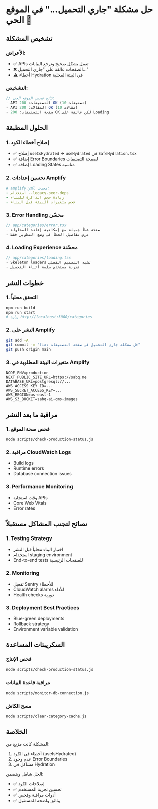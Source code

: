 # حل مشكلة "جاري التحميل..." في الموقع الحي 🚨

## تشخيص المشكلة

### الأعراض:
- ✅ APIs تعمل بشكل صحيح وترجع البيانات
- ❌ الصفحات عالقة على "جاري التحميل..."
- ⚠️ أخطاء Hydration في البيئة المحلية

### التشخيص:
```javascript
// نتائج فحص الموقع الحي:
- API التصنيفات: 200 OK (10 تصنيفات)
- API المقالات: 200 OK (10 مقالات)
- صفحة التصنيفات: 200 OK لكن عالقة على Loading
```

## الحلول المطبقة

### 1. إصلاح أخطاء الكود
- ✅ إصلاح `useIsHydrated` → `useHydrated` في `SafeHydration.tsx`
- ✅ إضافة Error Boundaries لصفحة التصنيفات
- ✅ إضافة Loading States مناسبة

### 2. تحسين إعدادات Amplify
```yaml
# amplify.yml محدث:
- استخدام --legacy-peer-deps
- زيادة حجم الذاكرة للبناء
- فحص متغيرات البيئة قبل البناء
```

### 3. Error Handling محسّن
```typescript
// app/categories/error.tsx
- صفحة خطأ جميلة مع إمكانية إعادة المحاولة
- عرض تفاصيل الخطأ في وضع التطوير فقط
```

### 4. Loading Experience محسّنة
```typescript
// app/categories/loading.tsx
- Skeleton loaders تشبه التصميم الفعلي
- تجربة مستخدم سلسة أثناء التحميل
```

## خطوات النشر

### 1. التحقق محلياً
```bash
npm run build
npm run start
# زيارة http://localhost:3000/categories
```

### 2. النشر على Amplify
```bash
git add -A
git commit -m "fix: حل مشكلة جاري التحميل في صفحة التصنيفات"
git push origin main
```

### 3. متغيرات البيئة المطلوبة في Amplify
```env
NODE_ENV=production
NEXT_PUBLIC_SITE_URL=https://sabq.me
DATABASE_URL=postgresql://...
AWS_ACCESS_KEY_ID=...
AWS_SECRET_ACCESS_KEY=...
AWS_REGION=us-east-1
AWS_S3_BUCKET=sabq-ai-cms-images
```

## مراقبة ما بعد النشر

### 1. فحص صحة الموقع
```bash
node scripts/check-production-status.js
```

### 2. مراقبة CloudWatch Logs
- Build logs
- Runtime errors
- Database connection issues

### 3. Performance Monitoring
- وقت استجابة APIs
- Core Web Vitals
- Error rates

## نصائح لتجنب المشاكل مستقبلاً

### 1. Testing Strategy
- اختبار البناء محلياً قبل النشر
- استخدام staging environment
- End-to-end tests للصفحات الرئيسية

### 2. Monitoring
- تفعيل Sentry للأخطاء
- CloudWatch alarms للأداء
- Health checks دورية

### 3. Deployment Best Practices
- Blue-green deployments
- Rollback strategy
- Environment variable validation

## السكريبتات المساعدة

### فحص الإنتاج
```bash
node scripts/check-production-status.js
```

### مراقبة قاعدة البيانات
```bash
node scripts/monitor-db-connection.js
```

### مسح الكاش
```bash
node scripts/clear-category-cache.js
```

## الخلاصة

المشكلة كانت مزيج من:
1. أخطاء في الكود (useIsHydrated)
2. عدم وجود Error Boundaries
3. مشاكل في Hydration

الحل شامل ويتضمن:
- ✅ إصلاحات الكود
- ✅ تحسين تجربة المستخدم
- ✅ أدوات مراقبة وفحص
- ✅ وثائق واضحة للمستقبل 